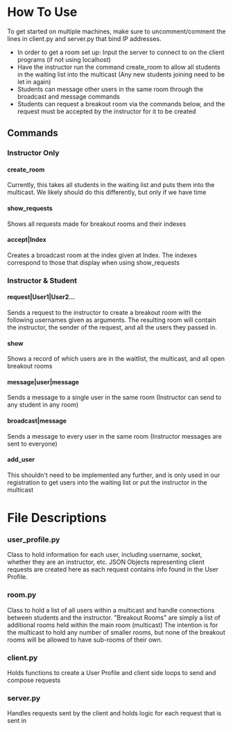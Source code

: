 # How To Use
To get started on multiple machines, make sure to uncomment/comment the lines in client.py and server.py that bind IP addresses. 
- In order to get a room set up: Input the server to connect to on the client programs (if not using localhost)
- Have the instructor run the command create_room to allow all students in the waiting list into the multicast (Any new students joining need to be let in again)
- Students can message other users in the same room through the broadcast and message commands 
- Students can request a breakout room via the commands below, and the request must be accepted by the instructor for it to be created 

## Commands
### Instructor Only
#### create_room
Currently, this takes all students in the waiting list and puts them into the multicast. We likely should do this differently, but only if we have time 
#### show_requests
Shows all requests made for breakout rooms and their indexes
#### accept|Index
Creates a broadcast room at the index given at Index. The indexes correspond to those that display when using show_requests


### Instructor & Student
#### request|User1|User2...
Sends a request to the instructor to create a breakout room with the following usernames given as arguments. 
The resulting room will contain the instructor, the sender of the request, 
and all the users they passed in. 
#### show
Shows a record of which users are in the waitlist, the multicast, and all open breakout rooms
#### message|user|message
Sends a message to a single user in the same room (Instructor can send to any student in any room)
#### broadcast|message
Sends a message to every user in the same room (Instructor messages are sent to everyone)
#### add_user
This shouldn't need to be implemented any further, 
and is only used in our registration to get users into the waiting list or put the instructor in the multicast

# File Descriptions
### user_profile.py
Class to hold information for each user, including username, socket, whether they are an instructor, etc. 
JSON Objects representing client requests are created here as each request contains info found in the User Profile. 

### room.py 
Class to hold a list of all users within a multicast and handle connections between students and the instructor. 
"Breakout Rooms" are simply a list of additional rooms held within the main room (multicast)
The intention is for the multicast to hold any number of smaller rooms, but none of the breakout rooms will be allowed to have sub-rooms of their own. 

### client.py
Holds functions to create a User Profile and client side loops to send and compose requests 

### server.py
Handles requests sent by the client and holds logic for each request that is sent in 
